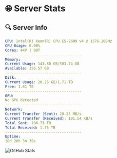 # 🌐 Server Stats
## 🔍 Server Info
```yaml
CPU: Intel(R) Xeon(R) CPU E5-2699 v4 @ 1376.10GHz
CPU Usage: 0.90%
Cores: 44P | 88T
-----------------------------------
Memory:
Current Usage: 143.80 GB/503.74 GB
Available: 356.57 GB
-----------------------------------
Disk:
Current Usage: 20.26 GB/1.71 TB
Free: 1.61 TB
-----------------------------------
GPU:
No GPU detected
-----------------------------------
Network:
Current Transfer (Sent): 28.23 MB/s
Current Transfer (Received): 101.54 KB/s
Total Sent: 106.73 TB
Total Received: 1.75 TB
-----------------------------------
Uptime:
10d 20h 3m 30s
```
![GitHub Stats](https://img.shields.io/badge/Updated-2025-02-18_18:46:48-blue)